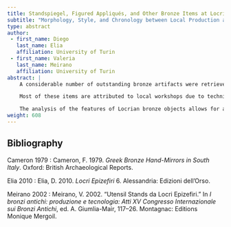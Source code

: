 ```yaml
---
title: Standspiegel, Figured Appliqués, and Other Bronze Items at Locri Epizefiri (Magna Graecia)
subtitle: "Morphology, Style, and Chronology between Local Production and External Influences (Sixth to Fourth Century BC): A Reappraisal"
type: abstract
author:
 - first_name: Diego
   last_name: Elia
   affiliation: University of Turin
 - first_name: Valeria
   last_name: Meirano
   affiliation: University of Turin
abstract: |
    A considerable number of outstanding bronze artifacts were retrieved from the sanctuaries and the necropolis of Locri Epizefiri, including mirrors with figured handles, rare instruments related to the symposium, and refined appliqués, among others (Cameron 1979; Meirano 2002). Notwithstanding the attention these objects have received in the bibliography—especially regarding their function and symbolic values according to find contexts—several aspects still require investigation.

    Most of these items are attributed to local workshops due to technical, iconographic, and stylistic considerations and, like other local products, are considered to be almost exclusively intended for the internal market.

    The analysis of the features of Locrian bronze objects allows for a reassessment of the local productive milieu between the sixth and the fourth centuries BC, a period that is characterized by traditionalism, external influences, and hybridism, as well as originality in the choice of iconographies and in the creation of specific items. The Locrian case-study provided a unique opportunity to understand the eclectic re-elaboration of patterns and morphology, and the adoption of novelty elements coming from different traditions, aimed at satisfying the tastes of the local elite. Besides, the recent reexamination of find contexts—namely the funerary assemblages (Elia 2010)—offers the opportunity to define an autonomous chronological system to be integrated with considerations deriving from stylistic analysis.
weight: 608
---
```


## Bibliography

Cameron 1979
: Cameron, F. 1979. *Greek Bronze Hand-Mirrors in South Italy*. Oxford: British Archaeological Reports.

Elia 2010
: Elia, D. 2010. *Locri Epizefiri* 6. Alessandria: Edizioni dell’Orso.

Meirano 2002
: Meirano, V. 2002. “Utensil Stands da Locri Epizefiri.” In *I bronzi antichi: produzione e tecnologia: Atti XV Congresso Internazionale sui Bronzi Antichi*, ed. A. Giumlia-Mair, 117–26. Montagnac: Editions Monique Mergoil.
